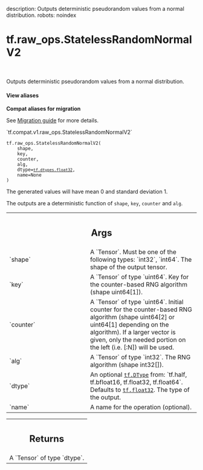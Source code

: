 description: Outputs deterministic pseudorandom values from a normal distribution.
robots: noindex

# tf.raw_ops.StatelessRandomNormalV2

<!-- Insert buttons and diff -->

<table class="tfo-notebook-buttons tfo-api nocontent" align="left">

</table>



Outputs deterministic pseudorandom values from a normal distribution.


<section class="expandable">
  <h4 class="showalways">View aliases</h4>
  <p>
<b>Compat aliases for migration</b>
<p>See
<a href="https://www.tensorflow.org/guide/migrate">Migration guide</a> for
more details.</p>
<p>`tf.compat.v1.raw_ops.StatelessRandomNormalV2`</p>
</p>
</section>

<pre class="devsite-click-to-copy prettyprint lang-py tfo-signature-link">
<code>tf.raw_ops.StatelessRandomNormalV2(
    shape,
    key,
    counter,
    alg,
    dtype=<a href="../../tf/dtypes.md#float32"><code>tf.dtypes.float32</code></a>,
    name=None
)
</code></pre>



<!-- Placeholder for "Used in" -->

The generated values will have mean 0 and standard deviation 1.

The outputs are a deterministic function of `shape`, `key`, `counter` and `alg`.

<!-- Tabular view -->
 <table class="responsive fixed orange">
<colgroup><col width="214px"><col></colgroup>
<tr><th colspan="2"><h2 class="add-link">Args</h2></th></tr>

<tr>
<td>
`shape`<a id="shape"></a>
</td>
<td>
A `Tensor`. Must be one of the following types: `int32`, `int64`.
The shape of the output tensor.
</td>
</tr><tr>
<td>
`key`<a id="key"></a>
</td>
<td>
A `Tensor` of type `uint64`.
Key for the counter-based RNG algorithm (shape uint64[1]).
</td>
</tr><tr>
<td>
`counter`<a id="counter"></a>
</td>
<td>
A `Tensor` of type `uint64`.
Initial counter for the counter-based RNG algorithm (shape uint64[2] or uint64[1] depending on the algorithm). If a larger vector is given, only the needed portion on the left (i.e. [:N]) will be used.
</td>
</tr><tr>
<td>
`alg`<a id="alg"></a>
</td>
<td>
A `Tensor` of type `int32`. The RNG algorithm (shape int32[]).
</td>
</tr><tr>
<td>
`dtype`<a id="dtype"></a>
</td>
<td>
An optional <a href="../../tf/dtypes/DType.md"><code>tf.DType</code></a> from: `tf.half, tf.bfloat16, tf.float32, tf.float64`. Defaults to <a href="../../tf.md#float32"><code>tf.float32</code></a>.
The type of the output.
</td>
</tr><tr>
<td>
`name`<a id="name"></a>
</td>
<td>
A name for the operation (optional).
</td>
</tr>
</table>



<!-- Tabular view -->
 <table class="responsive fixed orange">
<colgroup><col width="214px"><col></colgroup>
<tr><th colspan="2"><h2 class="add-link">Returns</h2></th></tr>
<tr class="alt">
<td colspan="2">
A `Tensor` of type `dtype`.
</td>
</tr>

</table>

